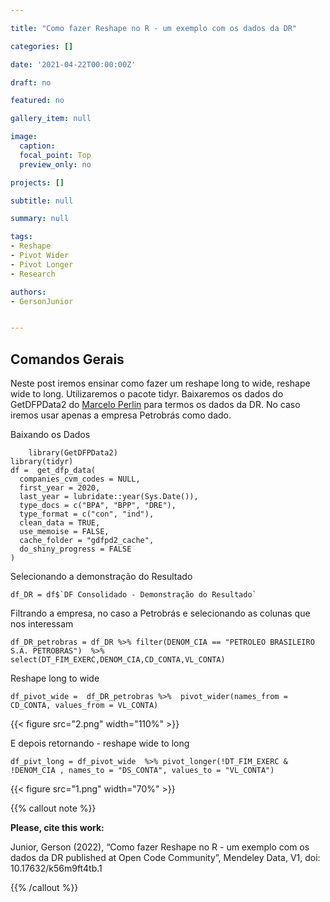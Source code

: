 ```yaml
---

title: "Como fazer Reshape no R - um exemplo com os dados da DR"

categories: []

date: '2021-04-22T00:00:00Z'

draft: no

featured: no

gallery_item: null

image:
  caption: 
  focal_point: Top
  preview_only: no

projects: []

subtitle: null

summary: null

tags:
- Reshape 
- Pivot Wider
- Pivot Longer
- Research

authors:
- GersonJunior


---
```


## Comandos Gerais

Neste post iremos ensinar como fazer um reshape long to wide, reshape wide to long. Utilizaremos o pacote tidyr. Baixaremos os dados do GetDFPData2 do [Marcelo Perlin](https://www.msperlin.com/blog/) para termos os dados da DR. No caso iremos usar apenas a empresa Petrobrás como dado. 

Baixando os Dados 

        library(GetDFPData2)
    library(tidyr)
    df =  get_dfp_data(
      companies_cvm_codes = NULL,
      first_year = 2020,
      last_year = lubridate::year(Sys.Date()),
      type_docs = c("BPA", "BPP", "DRE"),
      type_format = c("con", "ind"),
      clean_data = TRUE,
      use_memoise = FALSE,
      cache_folder = "gdfpd2_cache",
      do_shiny_progress = FALSE
    )

Selecionando a demonstração do Resultado

    df_DR = df$`DF Consolidado - Demonstração do Resultado`

Filtrando a empresa, no caso a Petrobrás e selecionando as colunas que nos interessam

    df_DR_petrobras = df_DR %>% filter(DENOM_CIA == "PETROLEO BRASILEIRO S.A. PETROBRAS")  %>%  select(DT_FIM_EXERC,DENOM_CIA,CD_CONTA,VL_CONTA)
    
    
Reshape long to wide

    df_pivot_wide =  df_DR_petrobras %>%  pivot_wider(names_from = CD_CONTA, values_from = VL_CONTA)
    
{{< figure src="2.png" width="110%" >}}

      
E depois retornando - reshape wide to long 

    df_pivt_long = df_pivot_wide  %>% pivot_longer(!DT_FIM_EXERC & !DENOM_CIA , names_to = "DS_CONTA", values_to = "VL_CONTA")





{{< figure src="1.png" width="70%" >}}



{{% callout note %}}

**Please, cite this work:**

Junior, Gerson (2022), “Como fazer Reshape no R - um exemplo com os dados da DR published at Open Code Community”, Mendeley Data, V1, doi: 10.17632/k56m9ft4tb.1

{{% /callout %}}
